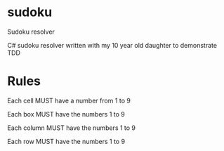 # sudoku
Sudoku resolver

C# sudoku resolver written with my 10 year old daughter to demonstrate TDD

# Rules
Each cell MUST have a number from 1 to 9

Each box MUST have the numbers 1 to 9

Each column MUST have the numbers 1 to 9

Each row MUST have the numbers 1 to 9
